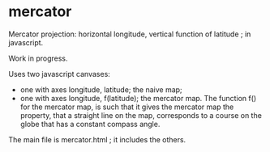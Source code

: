 # mercator
Mercator projection: horizontal longitude, vertical function of latitude ; in javascript.

Work in progress.

Uses two javascript canvases:
- one with axes longitude, latitude; the naive map;
- one with axes longitude, f(latitude); the mercator map.
The function f() for the mercator map, is such that it gives the mercator map the property,
that a straight line on the map, corresponds to a course on the globe that has a constant compass angle.

The main file is mercator.html ; it includes the others.



